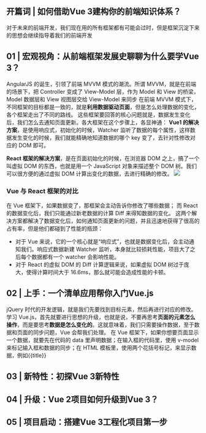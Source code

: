 ## 开篇词 | 如何借助Vue 3建构你的前端知识体系？
对于未来的前端开发，我们现在用的所有框架都有可能会过时，但是框架沉淀下来的思想会继续指导着我们的前端开发




## 01 | 宏观视角：从前端框架发展史聊聊为什么要学Vue 3？
AngularJS 的诞生，引领了前端 MVVM 模式的潮流。所谓 MVVM，就是在前端的场景下，把 Controller 变成了 View-Model 层，作为 Model 和 View 的桥梁，Model 数据层和 View 视图层交给 View-Model 来同步
在前端 MVVM 模式下，不同框架的目标都是一致的，就是**利用数据驱动页面**，但是怎么处理数据的变化，各个框架走出了不同的路线。
这些框架要回答的核心问题就是，数据发生变化后，我们怎么去通知页面更新。各大框架在这个步骤上，各显神通：
**Vue1 的解决方案**，是使用响应式，初始化的时候，Watcher 监听了数据的每个属性，这样数据发生变化的时候，我们就能精确地知道数据的哪个 key 变了，去针对性修改对应的 DOM 即可。


**React 框架的解决方案**，是在页面初始化的时候，在浏览器 DOM 之上，搞了一个叫虚拟 DOM 的东西，也就是用一个 JavaScript 对象来描述整个 DOM 树。我们可以很方便的通过虚拟 DOM 计算出变化的数据，去进行精确的修改。
![](https://sunxvming.com/imgs/538ded95-57ec-44c5-bb99-f8b00ccc3ae2.jpg)


### Vue 与 React 框架的对比
在 Vue 框架下，如果数据变了，那框架会主动告诉你修改了哪些数据；
而 React 的数据变化后，我们只能通过新老数据的计算 Diff 来得知数据的变化。
这两个解决方案都解决了数据变化后，如何通知页面更新的问题，并且迅速地获得了很高的占有率，但是他们都碰到了性能的瓶颈：
* 对于 Vue 来说，它的一个核心就是“响应式”，也就是数据变化后，会主动通知我们。响应式数据新建 Watcher 监听，本身就比较损耗性能，项目大了之后每个数据都有一个 watcher 会影响性能。
* 对于 React 的虚拟 DOM 的 Diff 计算逻辑来说，如果虚拟 DOM 树过于庞大，使得计算时间大于 16.6ms，那么就可能会造成性能的卡顿。






## 02 | 上手：一个清单应用帮你入门Vue.js


jQuery 时代的开发逻辑，就是我们先要找到目标元素，然后再进行对应的修改。
学习 Vue.js，首先就要进行思想的升级，也就是说，不要再思考**页面的元素怎么操作**，而是要思考**数据是怎么变化的**。这就意味着，我们只需要操作数据，至于数据和页面的同步问题，Vue 会帮我们处理。
在 Vue 框架下，如果你想要页面显示一个数据，就要先在代码的 data 里声明数据；在输入框的代码里，使用 v-model 来标记输入框和数据的同步；在 HTML 模板里，使用两个花括号标记，来显示数据，例如{{title}}




## 03 | 新特性：初探Vue 3新特性




## 04 | 升级：Vue 2项目如何升级到Vue 3？


## 05 | 项目启动：搭建Vue 3工程化项目第一步



